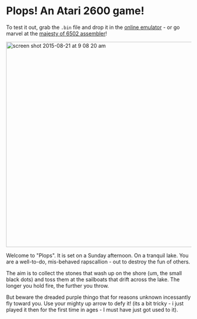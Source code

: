 # Plops! An Atari 2600 game!

To test it out, grab the `.bin` file and drop it in the [online emulator](http://javatari.org/) - or go marvel at the [majesty of 6502 assembler](https://github.com/mrspeaker/plops/blob/master/plops5.asm)!

<img width="556" alt="screen shot 2015-08-21 at 9 08 20 am" src="https://cloud.githubusercontent.com/assets/129330/9408893/4a23ecd8-47e4-11e5-824c-60a18c0271eb.png">

Welcome to "Plops". It is set on a Sunday afternoon. On a tranquil lake. You are a well-to-do, mis-behaved rapscallion - out to destroy the fun of others.

The aim is to collect the stones that wash up on the shore (um, the small black dots) and toss them at the sailboats that drift across the lake. The longer you hold fire, the further you throw.

But beware the dreaded purple thingo that for reasons unknown incessantly fly toward you. Use your mighty up arrow to defy it! (its a bit tricky - i just played it then for the first time in ages - I must have just got used to it).
